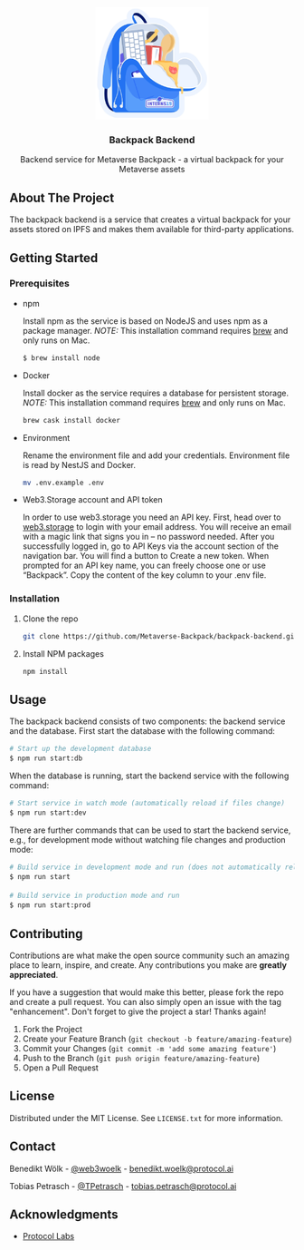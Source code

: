 <div id="top"></div>
<br />
<div align="center">
  <a href="https://github.com/Metaverse-Backpack/backpack-backend">
    <img src="images/logo.png" alt="Logo" width="200">
  </a>

<h3 align="center">Backpack Backend</h3>
  <p align="center">
    Backend service for Metaverse Backpack - a virtual backpack for your Metaverse assets
  </p>
</div>

## About The Project

The backpack backend is a service that creates a virtual backpack for your assets stored on IPFS and makes them available for third-party applications.

## Getting Started

### Prerequisites

* npm

  Install npm as the service is based on NodeJS and uses npm as a package manager.
  *NOTE:* This installation command requires [brew](https://brew.sh/) and only runs on Mac.

  ```sh
  $ brew install node
  ```

* Docker

  Install docker as the service requires a database for persistent storage.
  *NOTE:* This installation command requires [brew](https://brew.sh/) and only runs on Mac.

  ```sh
  brew cask install docker
  ```

* Environment

  Rename the environment file and add your credentials. Environment file is read by NestJS and Docker.
  ```sh
  mv .env.example .env
  ```

* Web3.Storage account and API token

  In order to use web3.storage you need an API key. First, head over to [web3.storage](https://web3.storage) to login with your email address. You will receive an email with a magic link that signs you in – no password needed. After you successfully logged in, go to API Keys via the account section of the navigation bar. You will find a button to Create a new token. When prompted for an API key name, you can freely choose one or use “Backpack”. Copy the content of the key column to your .env file.

### Installation

1. Clone the repo
   ```sh
   git clone https://github.com/Metaverse-Backpack/backpack-backend.git
   ```
2. Install NPM packages
   ```sh
   npm install
   ```

## Usage

The backpack backend consists of two components: the backend service and the database. First start the database with the following command:
```bash
# Start up the development database
$ npm run start:db
```
When the database is running, start the backend service with the following command:
```bash
# Start service in watch mode (automatically reload if files change)
$ npm run start:dev
```

There are further commands that can be used to start the backend service, e.g., for development mode without watching file changes and production mode:

```bash
# Build service in development mode and run (does not automatically reload)
$ npm run start

# Build service in production mode and run
$ npm run start:prod
```

## Contributing

Contributions are what make the open source community such an amazing place to learn, inspire, and create. Any contributions you make are **greatly appreciated**.

If you have a suggestion that would make this better, please fork the repo and create a pull request. You can also simply open an issue with the tag "enhancement".
Don't forget to give the project a star! Thanks again!

1. Fork the Project
2. Create your Feature Branch (`git checkout -b feature/amazing-feature`)
3. Commit your Changes (`git commit -m 'add some amazing feature'`)
4. Push to the Branch (`git push origin feature/amazing-feature`)
5. Open a Pull Request

## License

Distributed under the MIT License. See `LICENSE.txt` for more information.

## Contact

Benedikt Wölk - [@web3woelk](https://twitter.com/web3woelk) - benedikt.woelk@protocol.ai

Tobias Petrasch - [@TPetrasch](https://twitter.com/TPetrasch) - tobias.petrasch@protocol.ai

## Acknowledgments

* [Protocol Labs](https://www.protocol.ai)
